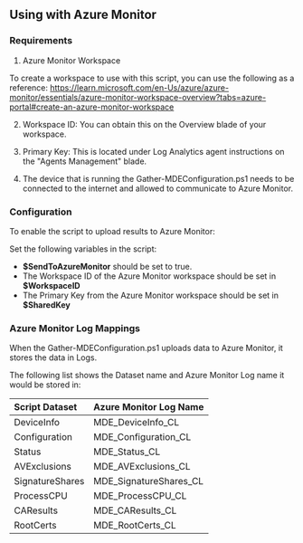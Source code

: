 
## Using with Azure Monitor

### Requirements

1. Azure Monitor Workspace

To create a workspace to use with this script, you can use the following as a reference:  https://learn.microsoft.com/en-Us/azure/azure-monitor/essentials/azure-monitor-workspace-overview?tabs=azure-portal#create-an-azure-monitor-workspace

2. Workspace ID:  You can obtain this on the Overview blade of your workspace.

3. Primary Key: This is located under Log Analytics agent instructions on the "Agents Management" blade.

4. The device that is running the Gather-MDEConfiguration.ps1 needs to be connected to the internet and allowed to communicate to Azure Monitor.

### Configuration

To enable the script to upload results to Azure Monitor:

Set the following variables in the script:

 - <b>$SendToAzureMonitor</b> should be set to true.
 - The Workspace ID of the Azure Monitor workspace should be set in <b>$WorkspaceID</b>
 - The Primary Key from the Azure Monitor workspace should be set in <b>$SharedKey</b>

### Azure Monitor Log Mappings

When the Gather-MDEConfiguration.ps1 uploads data to Azure Monitor, it stores the data in Logs.

The following list shows the Dataset name and Azure Monitor Log name it would be stored in:

| Script Dataset | Azure Monitor Log Name |
|:--------------- |:----------------------|
|DeviceInfo| MDE_DeviceInfo_CL |
|Configuration| MDE_Configuration_CL |
|Status| MDE_Status_CL |
|AVExclusions| MDE_AVExclusions_CL |
|SignatureShares| MDE_SignatureShares_CL |
|ProcessCPU| MDE_ProcessCPU_CL |
|CAResults| MDE_CAResults_CL |
|RootCerts| MDE_RootCerts_CL |
